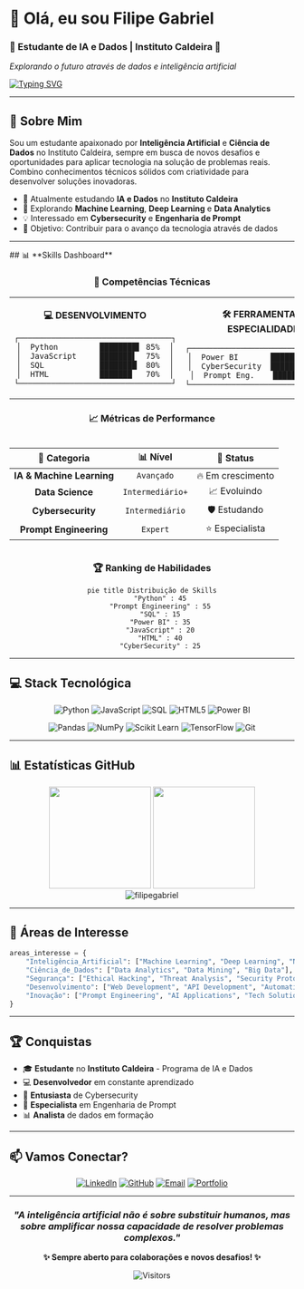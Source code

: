 
# 👋 Olá, eu sou **Filipe Gabriel**

### 🤖 Estudante de IA e Dados | Instituto Caldeira 🚀

*Explorando o futuro através de dados e inteligência artificial*

[![Typing SVG](https://readme-typing-svg.herokuapp.com?font=Fira+Code&size=22&duration=3000&pause=1000&color=00D9FF&center=true&vCenter=true&multiline=true&width=600&height=100&lines=Transformando+dados+em+insights;Construindo+o+futuro+com+IA;Apaixonado+por+tecnologia)](https://git.io/typing-svg)

</div>

---

## 🚀 **Sobre Mim**

Sou um estudante apaixonado por **Inteligência Artificial** e **Ciência de Dados** no Instituto Caldeira, sempre em busca de novos desafios e oportunidades para aplicar tecnologia na solução de problemas reais. Combino conhecimentos técnicos sólidos com criatividade para desenvolver soluções inovadoras.

- 🔭 Atualmente estudando **IA e Dados** no **Instituto Caldeira**
- 🌱 Explorando **Machine Learning**, **Deep Learning** e **Data Analytics**
- 💡 Interessado em **Cybersecurity** e **Engenharia de Prompt**
- 🎯 Objetivo: Contribuir para o avanço da tecnologia através de dados

---

</div>
## 📊 **Skills Dashboard**

<div align="center">

### 🎯 **Competências Técnicas**

<table>
<tr>
<td align="center" width="50%">

**💻 DESENVOLVIMENTO**
```
┌─────────────────────────────────┐
│  Python         ████████▌ 85%  │
│  JavaScript     ███████▌  75%  │
│  SQL            ████████  80%  │
│  HTML           ███████   70%  │
└─────────────────────────────────┘
```

</td>
<td align="center" width="50%">

**🛠️ FERRAMENTAS & ESPECIALIDADES**
```
┌─────────────────────────────────┐
│  Power BI       ███████▊  78%  │
│  CyberSecurity  ██████▌   65%  │
│  Prompt Eng.    ████████▊88%  │
└─────────────────────────────────┘
```

</td>
</tr>
</table>

### 📈 **Métricas de Performance**

<div style="display: flex; justify-content: space-around; margin: 20px 0;">

| 🎯 **Categoria** | 📊 **Nível** | 🚀 **Status** |
|:---:|:---:|:---:|
| **IA & Machine Learning** | `Avançado` | 🔥 Em crescimento |
| **Data Science** | `Intermediário+` | 📈 Evoluindo |
| **Cybersecurity** | `Intermediário` | 🛡️ Estudando |
| **Prompt Engineering** | `Expert` | ⭐ Especialista |

</div>

### 🏆 **Ranking de Habilidades**

```mermaid
pie title Distribuição de Skills
    "Python" : 45
    "Prompt Engineering" : 55
    "SQL" : 15
    "Power BI" : 35
    "JavaScript" : 20
    "HTML" : 40
    "CyberSecurity" : 25
```

</div>

---

## 💻 **Stack Tecnológica**

<div align="center">

![Python](https://img.shields.io/badge/-Python-3776AB?style=for-the-badge&logo=python&logoColor=white)
![JavaScript](https://img.shields.io/badge/-JavaScript-F7DF1E?style=for-the-badge&logo=javascript&logoColor=black)
![SQL](https://img.shields.io/badge/-SQL-336791?style=for-the-badge&logo=postgresql&logoColor=white)
![HTML5](https://img.shields.io/badge/-HTML5-E34F26?style=for-the-badge&logo=html5&logoColor=white)
![Power BI](https://img.shields.io/badge/-Power%20BI-F2C811?style=for-the-badge&logo=powerbi&logoColor=black)

![Pandas](https://img.shields.io/badge/-Pandas-150458?style=for-the-badge&logo=pandas&logoColor=white)
![NumPy](https://img.shields.io/badge/-NumPy-013243?style=for-the-badge&logo=numpy&logoColor=white)
![Scikit Learn](https://img.shields.io/badge/-Scikit%20Learn-F7931E?style=for-the-badge&logo=scikit-learn&logoColor=white)
![TensorFlow](https://img.shields.io/badge/-TensorFlow-FF6F00?style=for-the-badge&logo=tensorflow&logoColor=white)
![Git](https://img.shields.io/badge/-Git-F05032?style=for-the-badge&logo=git&logoColor=white)

</div>

---

## 📊 **Estatísticas GitHub**

<div align="center">
  <img height="180em" src="https://github-readme-stats.vercel.app/api?username=filipegabriel&show_icons=true&theme=tokyonight&include_all_commits=true&count_private=true"/>
  <img height="180em" src="https://github-readme-stats.vercel.app/api/top-langs/?username=filipegabriel&layout=compact&langs_count=7&theme=tokyonight"/>
</div>

<div align="center">
  <img src="https://github-readme-streak-stats.herokuapp.com/?user=filipegabriel&theme=tokyonight" alt="filipegabriel" />
</div>

---

## 🎯 **Áreas de Interesse**

```python
areas_interesse = {
    "Inteligência_Artificial": ["Machine Learning", "Deep Learning", "NLP"],
    "Ciência_de_Dados": ["Data Analytics", "Data Mining", "Big Data"],
    "Segurança": ["Ethical Hacking", "Threat Analysis", "Security Protocols"],
    "Desenvolvimento": ["Web Development", "API Development", "Automation"],
    "Inovação": ["Prompt Engineering", "AI Applications", "Tech Solutions"]
}
```

---

## 🏆 **Conquistas**

- 🎓 **Estudante** no **Instituto Caldeira** - Programa de IA e Dados
- 💻 **Desenvolvedor** em constante aprendizado
- 🔐 **Entusiasta** de Cybersecurity
- 🤖 **Especialista** em Engenharia de Prompt
- 📊 **Analista** de dados em formação

---

## 📫 **Vamos Conectar?**

<div align="center">

[![LinkedIn](https://img.shields.io/badge/-LinkedIn-0077B5?style=for-the-badge&logo=linkedin&logoColor=white)](https://linkedin.com/in/filipegabriel)
[![GitHub](https://img.shields.io/badge/-GitHub-181717?style=for-the-badge&logo=github&logoColor=white)](https://github.com/filipegabriel)
[![Email](https://img.shields.io/badge/-Email-D14836?style=for-the-badge&logo=gmail&logoColor=white)](mailto:filipe@email.com)
[![Portfolio](https://img.shields.io/badge/-Portfolio-FF5722?style=for-the-badge&logo=todoist&logoColor=white)](https://filipegabriel.dev)

</div>

---

<div align="center">

### *"A inteligência artificial não é sobre substituir humanos, mas sobre amplificar nossa capacidade de resolver problemas complexos."* 

**✨ Sempre aberto para colaborações e novos desafios! ✨**

![Visitors](https://visitor-badge.laobi.icu/badge?page_id=filipegabriel.filipegabriel)

</div>
<!--
**DPViega/DPViega** is a ✨ _special_ ✨ repository because its `README.md` (this file) appears on your GitHub profile.

Here are some ideas to get you started:

- 🔭 I’m currently working on ...
- 🌱 I’m currently learning ...
- 👯 I’m looking to collaborate on ...
- 🤔 I’m looking for help with ...
- 💬 Ask me about ...
- 📫 How to reach me: ...
- 😄 Pronouns: ...
- ⚡ Fun fact: ...
-->
